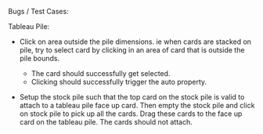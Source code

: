 Bugs / Test Cases:

Tableau Pile:
* Click on area outside the pile dimensions. ie when cards are stacked on pile, try to select card by clicking in an area of card that is outside the pile bounds.
  * The card should successfully get selected.
  * Clicking should successfully trigger the auto property.

* Setup the stock pile such that the top card on the stock pile is valid to attach to a tableau pile face up card. Then empty the stock pile and click on stock pile to pick up all the cards. Drag these cards to the face up card on the tableau pile. The cards should not attach.